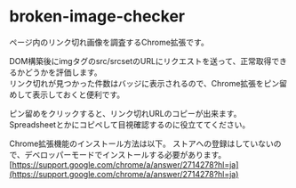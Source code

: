 # broken-image-checker
ページ内のリンク切れ画像を調査するChrome拡張です。

DOM構築後にimgタグのsrc/srcsetのURLにリクエストを送って、正常取得できるかどうかを評価します。  
リンク切れが見つかった件数はバッジに表示されるので、Chrome拡張をピン留めして表示しておくと便利です。

ピン留めをクリックすると、リンク切れURLのコピーが出来ます。  
Spreadsheetとかにコピペして目視確認するのに役立ててください。

Chrome拡張機能のインストール方法は以下。
ストアへの登録はしていないので、デベロッパーモードでインストールする必要があります。    
[https://support.google.com/chrome/a/answer/2714278?hl=ja](https://support.google.com/chrome/a/answer/2714278?hl=ja)


